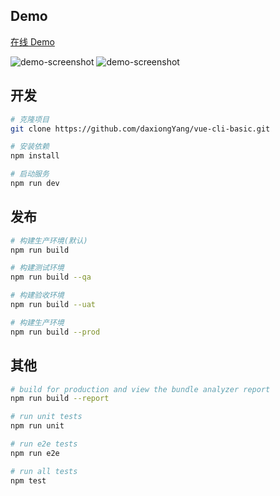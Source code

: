 ## Demo
[在线 Demo](//fast.demo.renren.io/)

![demo-screenshot](https://github.com/daxiongYang/vue-cli-basic/blob/master/demo-screenshot/1518154896410.png)
![demo-screenshot](https://github.com/daxiongYang/vue-cli-basic/blob/master/demo-screenshot/1518154896420.png)

## 开发
```bash
# 克隆项目
git clone https://github.com/daxiongYang/vue-cli-basic.git

# 安装依赖
npm install

# 启动服务
npm run dev
```

## 发布
```bash
# 构建生产环境(默认)
npm run build

# 构建测试环境
npm run build --qa

# 构建验收环境
npm run build --uat

# 构建生产环境
npm run build --prod
```

## 其他
``` bash
# build for production and view the bundle analyzer report
npm run build --report

# run unit tests
npm run unit

# run e2e tests
npm run e2e

# run all tests
npm test
```
